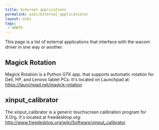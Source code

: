 ```yaml
---
title: External applications
permalink: wiki/External_applications/
layout: wiki
tags:
 - HOWTO
---
```


This page is a list of external applications that interface with the
wacom driver in one way or another.

Magick Rotation
---------------

Magick Rotation is a Python GTK app. that supports automatic rotation
for Dell, HP, and Lenovo tablet PCs. It's located on Launchpad at:
<https://launchpad.net/magick-rotation>

xinput\_calibrator
------------------

The xinput\_calibrator is a generic touchscreen calibration program for
X.Org. It's located at freedesktop.org:
<http://www.freedesktop.org/wiki/Software/xinput_calibrator>
